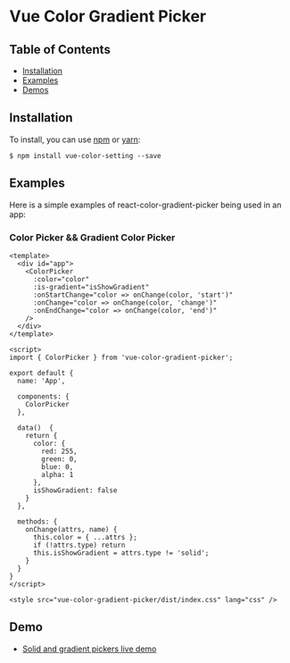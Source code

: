 # Vue Color Gradient Picker

## Table of Contents

* [Installation](#installation)
* [Examples](#examples)
* [Demos](#demo)

## Installation

To install, you can use [npm](https://npmjs.org/) or [yarn](https://yarnpkg.com):


    $ npm install vue-color-setting --save
    
## Examples

Here is a simple examples of react-color-gradient-picker being used in an app:

### Color Picker && Gradient Color Picker
```vue
<template>
  <div id="app">
    <ColorPicker
      :color="color"
      :is-gradient="isShowGradient"
      :onStartChange="color => onChange(color, 'start')"
      :onChange="color => onChange(color, 'change')"
      :onEndChange="color => onChange(color, 'end')"
    />
  </div>
</template>

<script>
import { ColorPicker } from 'vue-color-gradient-picker';

export default {
  name: 'App',

  components: {
    ColorPicker
  },

  data()  {
    return {
      color: {
        red: 255,
        green: 0,
        blue: 0,
        alpha: 1
      },
      isShowGradient: false
    }
  },   

  methods: {
    onChange(attrs, name) {
      this.color = { ...attrs };
      if (!attrs.type) return
      this.isShowGradient = attrs.type != 'solid';
    }
  }
}
</script>

<style src="vue-color-gradient-picker/dist/index.css" lang="css" />
```
## Demo

* [Solid and gradient pickers live demo](https://arthay.github.io/vue-color-setting/)

